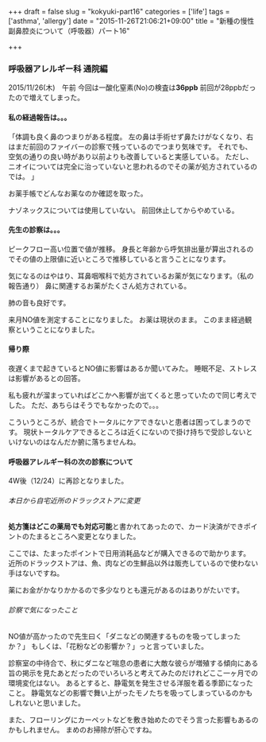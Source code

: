 +++
draft = false
slug = "kokyuki-part16"
categories = ['life']
tags = ['asthma', 'allergy']
date = "2015-11-26T21:06:21+09:00"
title = "新種の慢性副鼻腔炎について（呼吸器）パート16"

+++

### 呼吸器アレルギー科 通院編

2015/11/26(木)　午前
今回は一酸化窒素(No)の検査は**36ppb**
前回が28ppbだったので増えてしまった。

#### 私の経過報告は。。。

「体調も良く鼻のつまりがある程度。
左の鼻は手術せず鼻たけがなくなり、右はまだ前回のファイバーの診察で残っているのでつまり気味です。
それでも、空気の通りの良い時があり以前よりも改善していると実感している。
ただし、ニオイについては完全に治っていないと思われるのでその薬が処方されているのでは。 」

お薬手帳でどんなお薬なのか確認を取った。

<!--more-->

ナゾネックスについては使用していない。
前回休止してからやめている。

#### 先生の診察は。。。

ピークフロー高い位置で値が推移。
身長と年齢から呼気排出量が算出されるのでその値の上限値に近いところで推移していると言うことになります。

気になるのはやはり、耳鼻咽喉科で処方されているお薬が気になります。（私の報告通り）
鼻に関連するお薬がたくさん処方されている。

肺の音も良好です。

来月NO値を測定することになりました。
お薬は現状のまま。
このまま経過観察ということになりました。

#### 帰り際
夜遅くまで起きているとNO値に影響はあるか聞いてみた。
睡眠不足、ストレスは影響があるとの回答。

私も疲れが溜まっていればどこかへ影響が出てくると思っていたので同じ考えでした。
ただ、あちらはそうでもなかったので。。。

こういうところが、統合でトータルにケアできないと患者は困ってしまうのです。
現状トータルケアできるところは近くにないので掛け持ちで受診しないといけないのはなんだか腑に落ちませんね。

#### 呼吸器アレルギー科の次の診察について

4W後（12/24）に再診となりました。

###### 本日から自宅近所のドラックストアに変更
**処方箋はどこの薬局でも対応可能**と書かれてあったので、カード決済ができポイントのたまるところへ変更となりました。

ここでは、たまったポイントで日用消耗品などが購入できるので助かります。
近所のドラックストアは、魚、肉などの生鮮品以外は販売しているので使わない手はないですね。

薬にお金がかなりかかるので多少なりとも還元があるのはありがたいです。

###### 診察で気になったこと
NO値が高かったので先生曰く「ダニなどの関連するものを吸ってしまったか？」
もしくは、「花粉などの影響か？」っと言っていました。

診察室の中待合で、秋にダニなど喘息の患者に大敵な彼らが増殖する傾向にある旨の掲示を見たあとだったのでいろいろと考えてみたのだけれどここ一ヶ月での環境変化はない。
あるとすると、静電気を発生させる洋服を着る季節になったこと。
静電気などの影響で舞い上がったモノたちを吸ってしまっているのかもしれないと思いました。

また、フローリングにカーペットなどを敷き始めたのでそう言った影響もあるのかもしれません。
まめのお掃除が肝心ですね。
